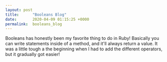 ```yaml
---
layout: post
title:      "Booleans Blog"
date:       2020-04-09 01:15:25 +0000
permalink:  booleans_blog
---
```


Booleans has honestly been my favorite thing to do in Ruby! Basically you can write statements inside of a method, and it'll always return a value. It was a little tough a the beginning when I had to add the different operators, but it gradually got easier!
